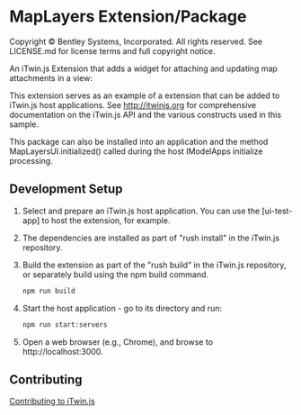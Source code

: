 # MapLayers Extension/Package

Copyright © Bentley Systems, Incorporated. All rights reserved. See LICENSE.md for license terms and full copyright notice.

An iTwin.js Extension that adds a widget for attaching and updating map attachments in a view:

This extension serves as an example of a extension that can be added to iTwin.js host applications.
See <http://itwinjs.org> for comprehensive documentation on the iTwin.js API and the various constructs used in this sample.

This package can also be installed into an application and the method MapLayersUI.initialized() called during the host IModelApps initialize processing.

## Development Setup

1. Select and prepare an iTwin.js host application. You can use the [ui-test-app] to host the extension, for example.
2. The dependencies are installed as part of "rush install" in the iTwin.js repository.
3. Build the extension as part of the "rush build" in the iTwin.js repository, or separately build using the npm build command.

    ```sh
    npm run build
    ```

4. Start the host application - go to its directory and run:

    ```sh
    npm run start:servers
    ```

5. Open a web browser (e.g., Chrome), and browse to http://localhost:3000. 

## Contributing

[Contributing to iTwin.js](https://github.com/iTwin/itwinjs-core/blob/master/CONTRIBUTING.md)
